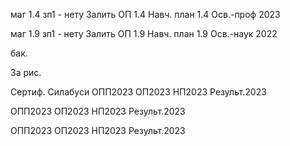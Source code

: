 маг 1.4
зп1 - нету
Залить ОП 1.4
Навч. план 1.4
Осв.-проф 2023

маг 1.9
зп1 - нету
Залить ОП 1.9
Навч. план 1.9
Осв.-наук 2022

бак.

За рис.

Сертиф.
Силабуси
ОПП2023
ОП2023
НП2023
Результ.2023

ОПП2023
ОП2023
НП2023
Результ.2023

ОПП2023
ОП2023
НП2023
Результ.2023